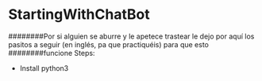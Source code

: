 # StartingWithChatBot
########Por si alguien se aburre y le apetece trastear le dejo por aquí los pasitos a seguir (en inglés, pa que practiquéis) para que esto ########funcione
Steps: 
  - Install python3
